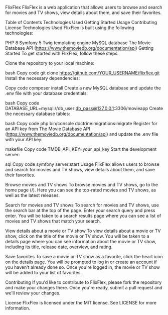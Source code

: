 FlixFlex
FlixFlex is a web application that allows users to browse and search for movies and TV shows, view details about them, and save their favorites.

Table of Contents
Technologies Used
Getting Started
Usage
Contributing
License
Technologies Used
FlixFlex is built using the following technologies:

PHP 8
Symfony 5
Twig templating engine
MySQL database
The Movie Database API (https://www.themoviedb.org/documentation/api)
Getting Started
To get started with FlixFlex, follow these steps:

Clone the repository to your local machine:

bash
Copy code
git clone https://github.com/YOUR_USERNAME/flixflex.git
Install the necessary dependencies:

Copy code
composer install
Create a new MySQL database and update the .env file with your database credentials:

bash
Copy code
DATABASE_URL=mysql://db_user:db_pass@127.0.0.1:3306/movieapp
Create the necessary database tables:

bash
Copy code
php bin/console doctrine:migrations:migrate
Register for an API key from The Movie Database API (https://www.themoviedb.org/documentation/api) and update the .env file with your API key:

makefile
Copy code
TMDB_API_KEY=your_api_key
Start the development server:

sql
Copy code
symfony server:start
Usage
FlixFlex allows users to browse and search for movies and TV shows, view details about them, and save their favorites.

Browse movies and TV shows
To browse movies and TV shows, go to the home page (/). Here you can see the top-rated movies and TV shows, as well as the latest releases.

Search for movies and TV shows
To search for movies and TV shows, use the search bar at the top of the page. Enter your search query and press enter. You will be taken to a search results page where you can see a list of movies and TV shows that match your search.

View details about a movie or TV show
To view details about a movie or TV show, click on the title of the movie or TV show. You will be taken to a details page where you can see information about the movie or TV show, including its title, release date, overview, and rating.

Save favorites
To save a movie or TV show as a favorite, click the heart icon on the details page. You will be prompted to log in or create an account if you haven't already done so. Once you're logged in, the movie or TV show will be added to your list of favorites.

Contributing
If you'd like to contribute to FlixFlex, please fork the repository and make your changes there. Once you're ready, submit a pull request and we'll review your changes.

License
FlixFlex is licensed under the MIT license. See LICENSE for more information.





